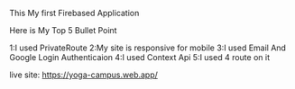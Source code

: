 This My first Firebased Application

Here is My Top 5 Bullet Point

1:I used PrivateRoute
2:My site is responsive for mobile
3:I used Email And Google Login Authenticaion
4:I used Context Api
5:I used 4 route on it

live site: https://yoga-campus.web.app/
